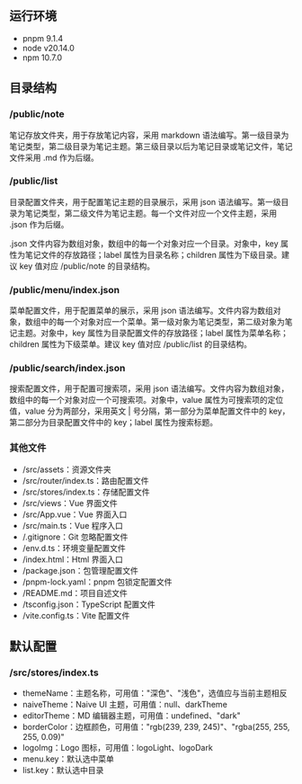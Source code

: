 ## 运行环境

- pnpm 9.1.4
- node v20.14.0
- npm 10.7.0

## 目录结构

### /public/note

笔记存放文件夹，用于存放笔记内容，采用 markdown 语法编写。第一级目录为笔记类型，第二级目录为笔记主题。第三级目录以后为笔记目录或笔记文件，笔记文件采用 .md 作为后缀。

### /public/list

目录配置文件夹，用于配置笔记主题的目录展示，采用 json 语法编写。第一级目录为笔记类型，第二级文件为笔记主题。每一个文件对应一个文件主题，采用 .json 作为后缀。

.json 文件内容为数组对象，数组中的每一个对象对应一个目录。对象中，key 属性为笔记文件的存放路径；label 属性为目录名称；children 属性为下级目录。建议 key 值对应 /public/note 的目录结构。

### /public/menu/index.json

菜单配置文件，用于配置菜单的展示，采用 json 语法编写。文件内容为数组对象，数组中的每一个对象对应一个菜单。第一级对象为笔记类型，第二级对象为笔记主题。对象中，key 属性为目录配置文件的存放路径；label 属性为菜单名称；children 属性为下级菜单。建议 key 值对应 /public/list 的目录结构。

### /public/search/index.json

搜索配置文件，用于配置可搜索项，采用 json 语法编写。文件内容为数组对象，数组中的每一个对象对应一个可搜索项。对象中，value 属性为可搜索项的定位值，value 分为两部分，采用英文 | 号分隔，第一部分为菜单配置文件中的 key，第二部分为目录配置文件中的 key；label 属性为搜索标题。

### 其他文件

- /src/assets：资源文件夹
- /src/router/index.ts：路由配置文件
- /src/stores/index.ts：存储配置文件
- /src/views：Vue 界面文件
- /src/App.vue：Vue 界面入口
- /src/main.ts：Vue 程序入口
- /.gitignore：Git 忽略配置文件
- /env.d.ts：环境变量配置文件
- /index.html：Html 界面入口
- /package.json：包管理配置文件
- /pnpm-lock.yaml：pnpm 包锁定配置文件
- /README.md：项目自述文件
- /tsconfig.json：TypeScript 配置文件
- /vite.config.ts：Vite 配置文件

## 默认配置

### /src/stores/index.ts

- themeName：主题名称，可用值："深色"、"浅色"，选值应与当前主题相反
- naiveTheme：Naive UI 主题，可用值：null、darkTheme
- editorTheme：MD 编辑器主题，可用值：undefined、"dark"
- borderColor：边框颜色，可用值："rgb(239, 239, 245)"、"rgba(255, 255, 255, 0.09)"
- logoImg：Logo 图标，可用值：logoLight、logoDark
- menu.key：默认选中菜单
- list.key：默认选中目录
